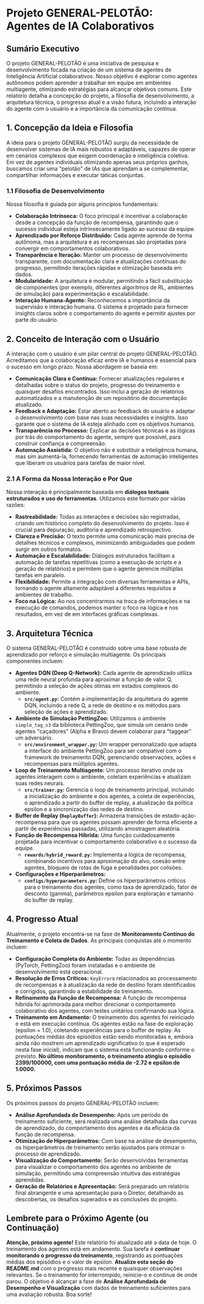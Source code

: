 # Projeto GENERAL-PELOTÃO: Agentes de IA Colaborativos

## Sumário Executivo

O projeto GENERAL-PELOTÃO é uma iniciativa de pesquisa e desenvolvimento focada na criação de um sistema de agentes de Inteligência Artificial colaborativos. Nosso objetivo é explorar como agentes autônomos podem aprender a trabalhar em equipe em ambientes multiagente, otimizando estratégias para alcançar objetivos comuns. Este relatório detalha a concepção do projeto, a filosofia de desenvolvimento, a arquitetura técnica, o progresso atual e a visão futura, incluindo a interação do agente com o usuário e a importância da comunicação contínua.

## 1. Concepção da Ideia e Filosofia

A ideia para o projeto GENERAL-PELOTÃO surgiu da necessidade de desenvolver sistemas de IA mais robustos e adaptáveis, capazes de operar em cenários complexos que exigem coordenação e inteligência coletiva. Em vez de agentes individuais otimizando apenas seus próprios ganhos, buscamos criar uma "pelotão" de IAs que aprendam a se complementar, compartilhar informações e executar táticas conjuntas.

### 1.1 Filosofia de Desenvolvimento

Nossa filosofia é guiada por alguns princípios fundamentais:

*   **Colaboração Intrínseca:** O foco principal é incentivar a colaboração desde a concepção da função de recompensa, garantindo que o sucesso individual esteja intrinsecamente ligado ao sucesso da equipe.
*   **Aprendizado por Reforço Distribuído:** Cada agente aprende de forma autônoma, mas a arquitetura e as recompensas são projetadas para convergir em comportamentos colaborativos.
*   **Transparência e Iteração:** Manter um processo de desenvolvimento transparente, com documentação clara e atualizações contínuas do progresso, permitindo iterações rápidas e otimização baseada em dados.
*   **Modularidade:** A arquitetura é modular, permitindo a fácil substituição de componentes (por exemplo, diferentes algoritmos de RL, ambientes de simulação) para experimentação e escalabilidade.
*   **Interação Humana-Agente:** Reconhecemos a importância da supervisão e interação humana. O sistema é projetado para fornecer insights claros sobre o comportamento do agente e permitir ajustes por parte do usuário.

## 2. Conceito de Interação com o Usuário

A interação com o usuário é um pilar central do projeto GENERAL-PELOTÃO. Acreditamos que a colaboração eficaz entre IA e humanos é essencial para o sucesso em longo prazo. Nossa abordagem se baseia em:

*   **Comunicação Clara e Contínua:** Fornecer atualizações regulares e detalhadas sobre o status do projeto, progresso do treinamento e quaisquer desafios encontrados. Isso inclui a geração de relatórios automatizados e a manutenção de um repositório de documentação atualizado.
*   **Feedback e Adaptação:** Estar aberto ao feedback do usuário e adaptar o desenvolvimento com base nas suas necessidades e insights. Isso garante que o sistema de IA esteja alinhado com os objetivos humanos.
*   **Transparência no Processo:** Explicar as decisões técnicas e as lógicas por trás do comportamento do agente, sempre que possível, para construir confiança e compreensão.
*   **Automação Assistida:** O objetivo não é substituir a inteligência humana, mas sim aumentá-la, fornecendo ferramentas de automação inteligentes que liberam os usuários para tarefas de maior nível.

### 2.1 A Forma da Nossa Interação e Por Que

Nossa interação é principalmente baseada em **diálogos textuais estruturados e uso de ferramentas**. Utilizamos este formato por várias razões:

*   **Rastreabilidade:** Todas as interações e decisões são registradas, criando um histórico completo do desenvolvimento do projeto. Isso é crucial para depuração, auditoria e aprendizado retrospectivo.
*   **Clareza e Precisão:** O texto permite uma comunicação mais precisa de detalhes técnicos e complexos, minimizando ambiguidades que podem surgir em outros formatos.
*   **Automação e Escalabilidade:** Diálogos estruturados facilitam a automação de tarefas repetitivas (como a execução de scripts e a geração de relatórios) e permitem que o agente gerencie múltiplas tarefas em paralelo.
*   **Flexibilidade:** Permite a integração com diversas ferramentas e APIs, tornando o agente altamente adaptável a diferentes requisitos e ambientes de trabalho.
*   **Foco na Lógica:** Ao nos concentrarmos na troca de informações e na execução de comandos, podemos manter o foco na lógica e nos resultados, em vez de em interfaces gráficas complexas.

## 3. Arquitetura Técnica

O sistema GENERAL-PELOTÃO é construído sobre uma base robusta de aprendizado por reforço e simulação multiagente. Os principais componentes incluem:

*   **Agentes DQN (Deep Q-Network):** Cada agente de aprendizado utiliza uma rede neural profunda para aproximar a função de valor Q, permitindo a seleção de ações ótimas em estados complexos do ambiente.
    *   **`src/agent.py`:** Contém a implementação da arquitetura do agente DQN, incluindo a rede Q, a rede de destino e os métodos para seleção de ações e aprendizado.
*   **Ambiente de Simulação PettingZoo:** Utilizamos o ambiente `simple_tag_v3` da biblioteca PettingZoo, que simula um cenário onde agentes "caçadores" (Alpha e Bravo) devem colaborar para "taggear" um adversário.
    *   **`src/environment_wrapper.py`:** Um wrapper personalizado que adapta a interface do ambiente PettingZoo para ser compatível com o framework de treinamento DQN, gerenciando observações, ações e recompensas para múltiplos agentes.
*   **Loop de Treinamento Multiagente:** Um processo iterativo onde os agentes interagem com o ambiente, coletam experiências e atualizam suas redes neurais.
    *   **`src/trainer.py`:** Gerencia o loop de treinamento principal, incluindo a inicialização do ambiente e dos agentes, a coleta de experiências, o aprendizado a partir do buffer de replay, a atualização da política epsilon e a sincronização das redes de destino.
*   **Buffer de Replay (`ReplayBuffer`):** Armazena transições de estado-ação-recompensa para que os agentes possam aprender de forma eficiente a partir de experiências passadas, utilizando amostragem aleatória.
*   **Função de Recompensa Híbrida:** Uma função cuidadosamente projetada para incentivar o comportamento colaborativo e o sucesso da equipe.
    *   **`rewards/hybrid_reward.py`:** Implementa a lógica de recompensa, combinando incentivos para aproximação do alvo, coesão entre agentes, bloqueio de rotas de fuga e penalidades por colisões.
*   **Configurações e Hiperparâmetros:**
    *   **`configs/hyperparameters.py`:** Define os hiperparâmetros críticos para o treinamento dos agentes, como taxa de aprendizado, fator de desconto (gamma), parâmetros epsilon para exploração e tamanho do buffer de replay.

## 4. Progresso Atual

Atualmente, o projeto encontra-se na fase de **Monitoramento Contínuo do Treinamento e Coleta de Dados**. As principais conquistas até o momento incluem:

*   **Configuração Completa do Ambiente:** Todas as dependências (PyTorch, PettingZoo) foram instaladas e o ambiente de desenvolvimento está operacional.
*   **Resolução de Erros Críticos:** `KeyError`s relacionados ao processamento de recompensas e à atualização da rede de destino foram identificados e corrigidos, garantindo a estabilidade do treinamento.
*   **Refinamento da Função de Recompensa:** A função de recompensa híbrida foi aprimorada para melhor direcionar o comportamento colaborativo dos agentes, com testes unitários confirmando sua lógica.
*   **Treinamento em Andamento:** O treinamento dos agentes foi reiniciado e está em execução contínua. Os agentes estão na fase de exploração (epsilon = 1.0), coletando experiências para o buffer de replay. As pontuações médias dos episódios estão sendo monitoradas e, embora ainda não mostrem um aprendizado significativo (o que é esperado nesta fase inicial), indicam que o sistema está funcionando conforme o previsto. **No último monitoramento, o treinamento atingiu o episódio 2399/100000, com uma pontuação média de -2.72 e epsilon de 1.0000.**

## 5. Próximos Passos

Os próximos passos do projeto GENERAL-PELOTÃO incluem:

*   **Análise Aprofundada de Desempenho:** Após um período de treinamento suficiente, será realizada uma análise detalhada das curvas de aprendizado, do comportamento dos agentes e da eficácia da função de recompensa.
*   **Otimização de Hiperparâmetros:** Com base na análise de desempenho, os hiperparâmetros de treinamento serão ajustados para otimizar o processo de aprendizado.
*   **Visualização do Comportamento:** Serão desenvolvidas ferramentas para visualizar o comportamento dos agentes no ambiente de simulação, permitindo uma compreensão intuitiva das estratégias aprendidas.
*   **Geração de Relatórios e Apresentação:** Será preparado um relatório final abrangente e uma apresentação para o Diretor, detalhando as descobertas, os desafios superados e as conclusões do projeto.

## Lembrete para o Próximo Agente (ou Continuação)

**Atenção, próximo agente!** Este relatório foi atualizado até a data de hoje. O treinamento dos agentes está em andamento. Sua tarefa é **continuar monitorando o progresso do treinamento**, registrando as pontuações médias dos episódios e o valor de epsilon. **Atualize esta seção do README.md** com o progresso mais recente e quaisquer observações relevantes. Se o treinamento for interrompido, reinicie-o e continue de onde parou. O objetivo é alcançar a fase de **Análise Aprofundada de Desempenho e Visualização** com dados de treinamento suficientes para uma avaliação robusta. Boa sorte!
